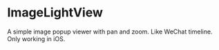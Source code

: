 # ImageLightView
A simple image popup viewer with pan and zoom. Like WeChat timeline. Only working in iOS.
